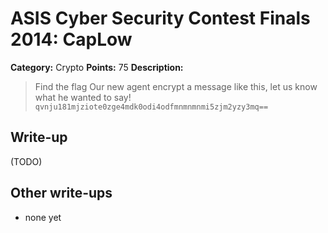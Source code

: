 # ASIS Cyber Security Contest Finals 2014: CapLow

**Category:** Crypto
**Points:** 75
**Description:**

> Find the flag
> Our new agent encrypt a message like this, let us know what he wanted to say!
> `qvnju181mjziote0zge4mdk0odi4odfmnmnmnmi5zjm2yzy3mq==`

## Write-up

(TODO)

## Other write-ups

* none yet

